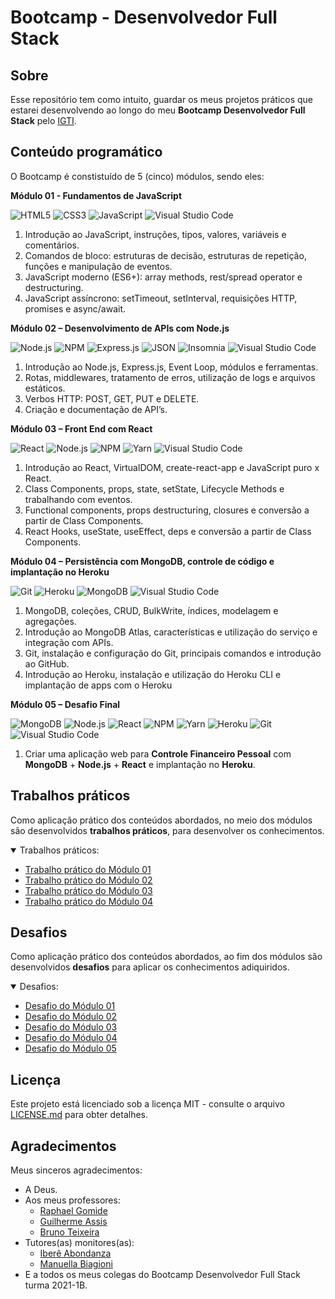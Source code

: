 # Bootcamp - Desenvolvedor Full Stack

## Sobre

Esse repositório tem como intuito, guardar os meus projetos práticos que estarei desenvolvendo ao longo do meu **Bootcamp Desenvolvedor Full Stack** pelo [IGTI](https://www.igti.com.br/).

## Conteúdo programático

O Bootcamp é constistuído de 5 (cinco) módulos, sendo eles:

**Módulo 01 - Fundamentos de JavaScript**

<p>
  <img alt="HTML5" src="https://img.shields.io/badge/-HTML-21262d?style=plastic&logo=HTML5" title="HTML5" />
  <img alt="CSS3" src="https://img.shields.io/badge/-CSS-21262d?style=plastic&logo=CSS3&logoColor=1572B6" title="CSS3" />
  <img alt="JavaScript" src="https://img.shields.io/badge/-JavaScript-21262d?fff&style=plastic&logo=javascript&logoColor=F6C915" title="JavaScript" />
  <img alt="Visual Studio Code" src="https://img.shields.io/badge/-Visual%20Studio%20Code-21262d?style=plastic&logo=visual-studio-code&logoColor=007ACC" title="Visual Studio Code" />
</p>

1. Introdução ao JavaScript, instruções, tipos, valores, variáveis e comentários.
2. Comandos de bloco: estruturas de decisão, estruturas de repetição, funções e manipulação de eventos.
3. JavaScript moderno (ES6+): array methods, rest/spread operator e destructuring.
4. JavaScript assíncrono: setTimeout, setInterval, requisições HTTP, promises e async/await.

**Módulo 02 – Desenvolvimento de APIs com Node.js**

<p>
	<img alt="Node.js" src="https://img.shields.io/badge/-Node.js-21262d?style=plastic&logo=node.js&logoColor=509941" title="Node.js" />
	<img alt="NPM" src="https://img.shields.io/badge/-NPM-21262d?style=plastic&logo=npm" title="NPM" />
	<img alt="Express.js" src="https://img.shields.io/badge/-Express.js-21262d?style=plastic&logo=express&logoColor=fff" title="Express.js" />
	<img alt="JSON" src="https://img.shields.io/badge/-JSON-21262d?style=plastic&logo=json&logoColor=gray" title="JSON" />
	<img alt="Insomnia" src="https://img.shields.io/badge/-Insomnia-21262d?style=plastic&logo=insomnia&logoColor=5547b8" title="Insomnia" />
  <img alt="Visual Studio Code" src="https://img.shields.io/badge/-Visual%20Studio%20Code-21262d?style=plastic&logo=visual-studio-code&logoColor=007ACC" title="Visual Studio Code" />
</p>

1. Introdução ao Node.js, Express.js, Event Loop, módulos e ferramentas.
2. Rotas, middlewares, tratamento de erros, utilização de logs e arquivos estáticos.
3. Verbos HTTP: POST, GET, PUT e DELETE.
4. Criação e documentação de API’s.

**Módulo 03 – Front End com React**

<p>
  <img alt="React" src="https://img.shields.io/badge/-React-21262d?style=plastic&logo=react&logoColor=61DAFB" title="React" />
	<img alt="Node.js" src="https://img.shields.io/badge/-Node.js-21262d?style=plastic&logo=node.js&logoColor=509941" title="Node.js" />
	<img alt="NPM" src="https://img.shields.io/badge/-NPM-21262d?style=plastic&logo=npm" title="NPM" />
	<img alt="Yarn" src="https://img.shields.io/badge/-Yarn-21262d?style=plastic&logo=yarn" title="Yarn" />
  <img alt="Visual Studio Code" src="https://img.shields.io/badge/-Visual%20Studio%20Code-21262d?style=plastic&logo=visual-studio-code&logoColor=007ACC" title="Visual Studio Code" />
</p>

1. Introdução ao React, VirtualDOM, create-react-app e JavaScript puro x React.
2. Class Components, props, state, setState, Lifecycle Methods e trabalhando com eventos.
3. Functional components, props destructuring, closures e conversão a partir de Class Components.
4. React Hooks, useState, useEffect, deps e conversão a partir de Class Components.

**Módulo 04 – Persistência com MongoDB, controle de código e implantação no Heroku**

<p>
	<img alt="Git" src="https://img.shields.io/badge/-Git-21262d?style=plastic&logo=git" title="Git" />
	<img alt="Heroku" src="https://img.shields.io/badge/-Heroku-21262d?fff&style=plastic&logo=heroku&logoColor=3e0094" title="Heroku" />
	<img alt="MongoDB" src="https://img.shields.io/badge/-MongoDB-21262d?fff&style=plastic&logo=mongodb" title="MongoDB" />
  <img alt="Visual Studio Code" src="https://img.shields.io/badge/-Visual%20Studio%20Code-21262d?style=plastic&logo=visual-studio-code&logoColor=007ACC" title="Visual Studio Code" />
</p>

1. MongoDB, coleções, CRUD, BulkWrite, índices, modelagem e agregações.
2. Introdução ao MongoDB Atlas, características e utilização do serviço e integração com APIs.
3. Git, instalação e configuração do Git, principais comandos e introdução ao GitHub.
4. Introdução ao Heroku, instalação e utilização do Heroku CLI e implantação de apps com o Heroku

**Módulo 05 – Desafio Final**

<p>
	<img alt="MongoDB" src="https://img.shields.io/badge/-MongoDB-21262d?fff&style=plastic&logo=mongodb" title="MongoDB" />
	<img alt="Node.js" src="https://img.shields.io/badge/-Node.js-21262d?style=plastic&logo=node.js&logoColor=509941" title="Node.js" />
  <img alt="React" src="https://img.shields.io/badge/-React-21262d?style=plastic&logo=react&logoColor=61DAFB" title="React" />
	<img alt="NPM" src="https://img.shields.io/badge/-NPM-21262d?style=plastic&logo=npm" title="NPM" />
	<img alt="Yarn" src="https://img.shields.io/badge/-Yarn-21262d?style=plastic&logo=yarn" title="Yarn" />
	<img alt="Heroku" src="https://img.shields.io/badge/-Heroku-21262d?fff&style=plastic&logo=heroku&logoColor=3e0094" title="Heroku" />
	<img alt="Git" src="https://img.shields.io/badge/-Git-21262d?style=plastic&logo=git" title="Git" />
  <img alt="Visual Studio Code" src="https://img.shields.io/badge/-Visual%20Studio%20Code-21262d?style=plastic&logo=visual-studio-code&logoColor=007ACC" title="Visual Studio Code" />
</p>

1. Criar uma aplicação web para **Controle Financeiro Pessoal** com **MongoDB** + **Node.js** + **React** e implantação no **Heroku**.

## Trabalhos práticos

Como aplicação prático dos conteúdos abordados, no meio dos módulos são desenvolvidos **trabalhos práticos**, para desenvolver os conhecimentos.

<details open="open">
<summary>Trabalhos práticos:</summary>
  <ul>
    <li><a href="https://github.com/JefersonLucas/bootcamp-full-stack/tree/main/trabalho-pratico-01">Trabalho prático do Módulo 01</a></li>
    <li><a href="https://github.com/JefersonLucas/bootcamp-full-stack/tree/main/trabalho-pratico-02">Trabalho prático do Módulo 02</a></li>
    <li><a href="https://github.com/JefersonLucas/bootcamp-full-stack/tree/main/trabalho-pratico-03">Trabalho prático do Módulo 03</a></li>
    <li><a href="https://github.com/JefersonLucas/bootcamp-full-stack/tree/main/trabalho-pratico-04">Trabalho prático do Módulo 04</a></li>
  </ul>
</details>

## Desafios

Como aplicação prático dos conteúdos abordados, ao fim dos módulos são desenvolvidos **desafios** para aplicar os conhecimentos adiquiridos.

<details open="open">
<summary>Desafios:</summary>
  <ul>
    <li><a href="https://github.com/JefersonLucas/bootcamp-full-stack/tree/main/desafio-01">Desafio do Módulo 01</a></li>
    <li><a href="https://github.com/JefersonLucas/bootcamp-full-stack/tree/main/desafio-02">Desafio do Módulo 02</a></li>
    <li><a href="https://github.com/JefersonLucas/bootcamp-full-stack/tree/main/desafio-03">Desafio do Módulo 03</a></li>
    <li><a href="https://github.com/JefersonLucas/bootcamp-full-stack/tree/main/desafio-04">Desafio do Módulo 04</a></li>
    <li><a href="https://github.com/JefersonLucas/bootcamp-full-stack/tree/main/desafio-05">Desafio do Módulo 05</a></li>
  </ul>
</details>

## Licença

Este projeto está licenciado sob a licença MIT - consulte o arquivo [LICENSE.md](https://github.com/JefersonLucas/bootcamp-full-stack/blob/main/LICENSE.md) para obter detalhes.

## Agradecimentos

Meus sinceros agradecimentos:

- A Deus.
- Aos meus professores:
  - [Raphael Gomide](https://www.linkedin.com/in/rrgomide/)
  - [Guilherme Assis](https://www.linkedin.com/in/ghdeassis/)
  - [Bruno Teixeira](https://www.linkedin.com/in/brunoaugustoteixeira/)
- Tutores(as) monitores(as):
  - [Iberê Abondanza](https://www.linkedin.com/in/bereco/)
  - [Manuella Biagioni](https://www.linkedin.com/in/manuella-biagioni-026543158/)
- E a todos os meus colegas do Bootcamp Desenvolvedor Full Stack turma 2021-1B.
